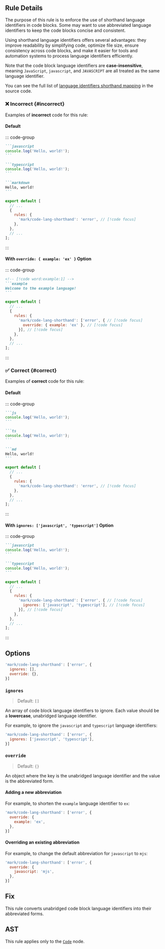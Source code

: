 <!-- markdownlint-disable-next-line no-inline-html first-line-h1 -->
<header v-html="$frontmatter.rule"></header>

## Rule Details

The purpose of this rule is to enforce the use of shorthand language identifiers in code blocks. Some may want to use abbreviated language identifiers to keep the code blocks concise and consistent.

Using shorthand language identifiers offers several advantages: they improve readability by simplifying code, optimize file size, ensure consistency across code blocks, and make it easier for tools and automation systems to process language identifiers efficiently.

Note that the code block language identifiers are **case-insensitive**, meaning `JavaScript`, `javascript`, and `JAVASCRIPT` are all treated as the same language identifier.

You can see the full list of [language identifiers shorthand mapping](https://github.com/lumirlumir/npm-eslint-plugin-mark/blob/main/packages/eslint-plugin-mark/src/rules/code-lang-shorthand/code-lang-shorthand.js#L31-L101) in the source code.

### :x: Incorrect {#incorrect}

Examples of **incorrect** code for this rule:

#### Default

::: code-group

````md [incorrect.md] /javascript/ /typescript/ /markdown/
```javascript
console.log('Hello, world!');
```

```typescript
console.log('Hello, world!');
```

```markdown
Hello, world!
```
````

```js [eslint.config.mjs] {5}
export default [
  // ...
  {
    rules: {
      'mark/code-lang-shorthand': 'error', // [!code focus]
    },
  },
  // ...
];
```

:::

#### With `override: { example: 'ex' }` Option

::: code-group

````md [incorrect.md]
<!-- [!code word:example:1] -->
```example
Welcome to the example language!
```
````

```js [eslint.config.mjs] {5-7}
export default [
  // ...
  {
    rules: {
      'mark/code-lang-shorthand': ['error', { // [!code focus]
        override: { example: 'ex' }, // [!code focus]
      }], // [!code focus]
    },
  },
  // ...
];
```

:::

### :white_check_mark: Correct {#correct}

Examples of **correct** code for this rule:

#### Default

::: code-group

````md [correct.md]
```js
console.log('Hello, world!');
```

```ts
console.log('Hello, world!');
```

```md
Hello, world!
```
````

```js [eslint.config.mjs] {5}
export default [
  // ...
  {
    rules: {
      'mark/code-lang-shorthand': 'error', // [!code focus]
    },
  },
  // ...
];
```

:::

#### With `ignores: ['javascript', 'typescript']` Option

::: code-group

````md [correct.md]
```javascript
console.log('Hello, world!');
```

```typescript
console.log('Hello, world!');
```
````

```js [eslint.config.mjs] {5-7}
export default [
  // ...
  {
    rules: {
      'mark/code-lang-shorthand': ['error', { // [!code focus]
        ignores: ['javascript', 'typescript'], // [!code focus]
      }], // [!code focus]
    },
  },
  // ...
];
```

:::

## Options

```js
'mark/code-lang-shorthand': ['error', {
  ignores: [],
  override: {},
}]
```

### `ignores`

> Default: `[]`

An array of code block language identifiers to ignore. Each value should be a **lowercase**, unabridged language identifier.

For example, to ignore the `javascript` and `typescript` language identifiers:

```js
'mark/code-lang-shorthand': ['error', {
  ignores: ['javascript', 'typescript'],
}]
```

### `override`

> Default: `{}`

An object where the key is the unabridged language identifier and the value is the abbreviated form.

#### Adding a new abbreviation

For example, to shorten the `example` language identifier to `ex`:

```js
'mark/code-lang-shorthand': ['error', {
  override: {
    example: 'ex',
  },
}]
```

#### Overriding an existing abbreviation

For example, to change the default abbreviation for `javascript` to `mjs`:

```js
'mark/code-lang-shorthand': ['error', {
  override: {
    javascript: 'mjs',
  },
}]
```

## Fix

This rule converts unabridged code block language identifiers into their abbreviated forms.

## AST

This rule applies only to the [`Code`](https://github.com/syntax-tree/mdast?tab=readme-ov-file#code) node.
